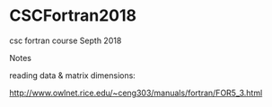 # CSCFortran2018
csc fortran course Septh 2018


Notes

reading data & matrix dimensions:

http://www.owlnet.rice.edu/~ceng303/manuals/fortran/FOR5_3.html
